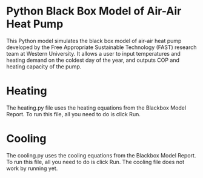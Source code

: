 # Python Black Box Model of Air-Air Heat Pump
This Python model simulates the black box model of air-air heat pump developed by the Free Appropriate Sustainable Technology (FAST) research team at Western University. It allows a user to input temperatures and heating demand on the coldest day of the year, and outputs COP and heating capacity of the pump.

# Heating
The heating.py file uses the heating equations from the Blackbox Model Report. To run this file, all you need to do is click Run. 

# Cooling
The cooling.py uses the cooling equations from the Blackbox Model Report. To run this file, all you need to do is click Run. The cooling file does not work by running yet. 

